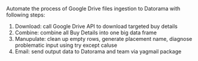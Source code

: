 Automate the process of Google Drive files ingestion to Datorama with following steps:
1. Download: call Google Drive API to download targeted buy details
2. Combine: combine all Buy Details into one big data frame
3. Manupulate: clean up empty rows, generate placement name, diagnose problematic input using try except caluse
4. Email: send output data to Datorama and team via yagmail package
